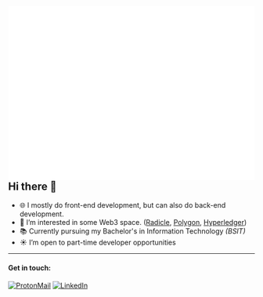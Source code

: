 <img align="right" alt="Jhdcruz's github stats" src="./github-metrics.svg" />

## Hi there :wave:

- 🌐 I mostly do front-end development, but can also do back-end development.
- 🌱 I’m interested in some Web3 space. ([Radicle](https://radicle.xyz), [Polygon](https://polygon.technology), [Hyperledger](https://www.hyperledger.org/))
- 📚 Currently pursuing my Bachelor's in Information Technology _(BSIT)_
- ☀️ I’m open to part-time developer opportunities

<hr />

#### Get in touch:

[![ProtonMail](https://img.shields.io/badge/-ProtonMail-FFFFFF?style=for-the-badge&logo=ProtonMail&logoColor=blueviolet)](mailto:jhdcrux@protonmail.com)
[![LinkedIn](https://img.shields.io/badge/-LinkedIn-blue?style=for-the-badge&logo=Linkedin&logoColor=white)](https://www.linkedin.com/in/jhdcruz/)
